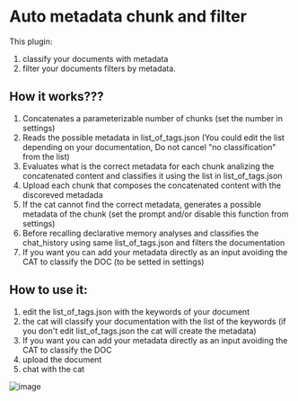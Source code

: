 # Auto metadata chunk and filter

This plugin:
1) classify your documents with metadata 
2) filter your documents filters by metadata.

## How it works???

1) Concatenates a parameterizable number of chunks (set the number in settings)
2) Reads the possible metadata in list_of_tags.json (You could edit the list depending on your documentation, Do not cancel "no classification" from the list)
3) Evaluates what is the correct metadata for each chunk analizing the concatenated content and classifies it using the list in list_of_tags.json
5) Upload each chunk that composes the concatenated content with the discoreved metadada
6) If the cat cannot find the correct metadata, generates a possible metadata of the chunk (set the prompt and/or disable this function from settings)
7) Before recalling declarative memory analyses and classifies the chat_history using same list_of_tags.json and filters the documentation
8) If you want you can add your metadata directly as an input avoiding the CAT to classify the DOC (to be setted in settings)

## How to use it:

1) edit the list_of_tags.json with the keywords of your document
2) the cat will classify your documentation with the list of the keywords (if you don't edit list_of_tags.json the cat will create the metadata)
3) If you want you can add your metadata directly as an input avoiding the CAT to classify the DOC
4) upload the document
5) chat with the cat

![image](https://github.com/ElioErrico/Auto_metadata_chunk_and_filter/assets/143315119/5e9c4d53-8682-4f06-a133-05f64edc1300)
